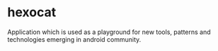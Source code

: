 # hexocat
Application which is used as a playground for new tools, patterns and technologies emerging in android community.
